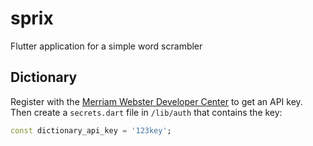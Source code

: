 # sprix
Flutter application for a simple word scrambler

## Dictionary
Register with the [Merriam Webster Developer Center](https://dictionaryapi.com/) to get an API key.  Then create a `secrets.dart` file in `/lib/auth` that contains the key:

```dart
const dictionary_api_key = '123key';
```